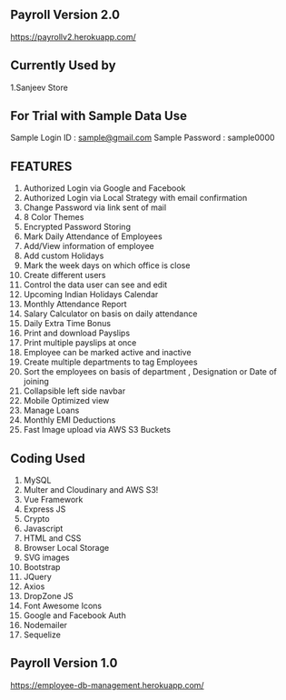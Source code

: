 ## Payroll Version 2.0
https://payrollv2.herokuapp.com/

## Currently Used by
1.Sanjeev Store

## For Trial with Sample Data Use
Sample Login ID : sample@gmail.com 
Sample Password : sample0000


## FEATURES
1.	Authorized Login via Google and Facebook
2.	Authorized Login via Local Strategy with email confirmation
3.	Change Password via link sent of mail
4.	8 Color Themes
5.	Encrypted Password Storing
6.	Mark Daily Attendance of Employees
7.	Add/View information of employee
8.	Add custom Holidays 
9.	Mark the week days on which office is close
10.	Create different users 
11.	Control the data user can see and edit 
12.	Upcoming Indian Holidays Calendar
13.	Monthly Attendance Report
14.	Salary Calculator on basis on daily attendance 
15.	Daily Extra Time Bonus 
16.	Print and download Payslips
17.	Print multiple payslips at once
18.	Employee can be marked active and inactive
19.	Create multiple departments to tag Employees
20.	Sort the employees on basis of department , Designation or Date of joining
21.	Collapsible left side navbar
22.	Mobile Optimized view
23. Manage Loans
24. Monthly EMI Deductions 
25. Fast Image upload via AWS S3 Buckets 

## Coding Used
1. MySQL
2. Multer and Cloudinary and AWS S3!
3. Vue Framework
4. Express JS 
5. Crypto
6. Javascript
7. HTML and CSS
8. Browser Local Storage
9. SVG images
10. Bootstrap
11. JQuery
12. Axios
13. DropZone JS
14. Font Awesome Icons
15. Google and Facebook Auth
16. Nodemailer
17. Sequelize

## Payroll Version 1.0
https://employee-db-management.herokuapp.com/
